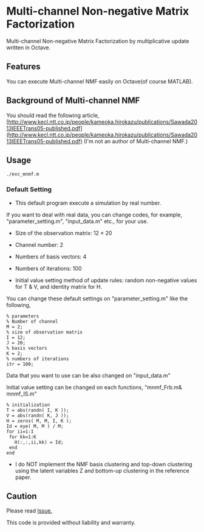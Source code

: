 # Multi-channel Non-negative Matrix Factorization

Multi-channel Non-negative Matrix Factorization by multiplicative update written in Octave.

## Features

You can execute Multi-channel NMF easily on Octave(of course MATLAB).

## Background of Multi-channel NMF

You should read the following article,
[http://www.kecl.ntt.co.jp/people/kameoka.hirokazu/publications/Sawada2013IEEETrans05-published.pdf](http://www.kecl.ntt.co.jp/people/kameoka.hirokazu/publications/Sawada2013IEEETrans05-published.pdf)
(I'm not an author of Multi-channel NMF.)

## Usage
`./exc_mnmf.m`

 ### Default Setting
  
 * This default program execute a simulation by real number. 
 
 If you want to deal with real data, you can change 
 codes, for example, "parameter_setting.m", "input_data.m" etc., for your use.
 
  * Size of the observation matrix: 12 × 20
  
  * Channel number: 2
  
  * Numbers of basis vectors: 4
 
 * Numbers of iterations: 100
 
 * Initial value setting method of update rules: random non-negative values for T & V, and identity matrix for H.
 
 You can change these default settings on "parameter_setting.m" like the following,

 

 ```
% parameters
% Number of channel
M = 2;
% size of observation matrix
I = 12;
J = 20;
% basis vectors
K = 2; 
% numbers of iterations
itr = 100;
 ```
 
 Data that you want to use can be also changed on "input_data.m"
 
 Initial value setting can be changed on each functions, "mnmf_Frb.m& mnmf_IS.m"
 
 ```
 % initialization
T = abs(randn( I, K ));
V = abs(randn( K, J ));
H = zeros( M, M, I, K );
Id = eye( M, M ) / M;
for ii=1:I
  for kk=1:K
    H(:,:,ii,kk) = Id;
  end
end
 ```

* I do NOT implement the NMF basis clustering and top-down clustering using the latent variables Z and bottom-up clustering in the reference paper.

 ## Caution

 Please read [Issue.](https://github.com/localmin/Multi-channel-NMF/issues)


 This code is provided without liability and warranty.
